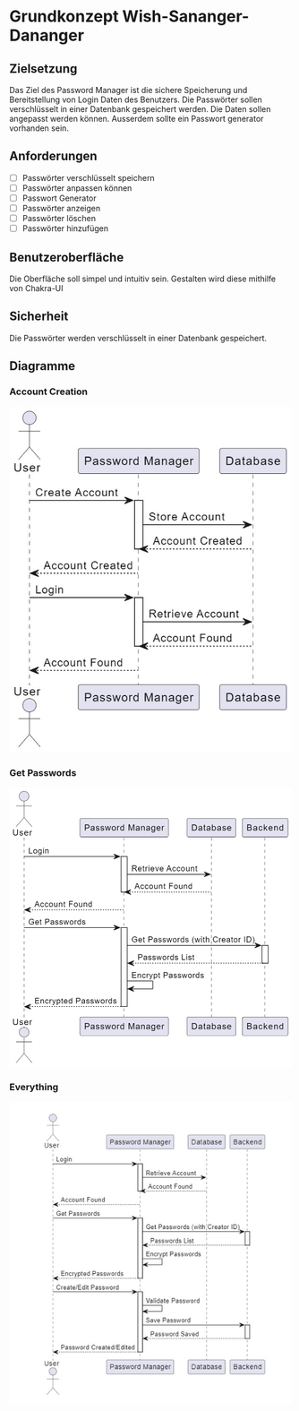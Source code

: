 # Grundkonzept Wish-Sananger-Dananger

## Zielsetzung

Das Ziel des Password Manager ist die sichere Speicherung und Bereitstellung von Login Daten des Benutzers. Die Passwörter sollen verschlüsselt in einer Datenbank gespeichert werden. Die Daten sollen angepasst werden können. Ausserdem sollte ein Passwort generator vorhanden sein. 

## Anforderungen

- [ ] Passwörter verschlüsselt speichern
- [ ] Passwörter anpassen können
- [ ] Passwort Generator
- [ ] Passwörter anzeigen
- [ ] Passwörter löschen
- [ ] Passwörter hinzufügen

## Benutzeroberfläche

Die Oberfläche soll simpel und intuitiv sein. 
Gestalten wird diese mithilfe von Chakra-UI

## Sicherheit

Die Passwörter werden verschlüsselt in einer Datenbank gespeichert. 


## Diagramme

### Account Creation
![Diagramm1](/diagramms/account_creation.jpg)

### Get Passwords
![Diagramm2](/diagramms/getPasswords.png)

### Everything
![Diagramm3](/diagramms/all.jpg)


